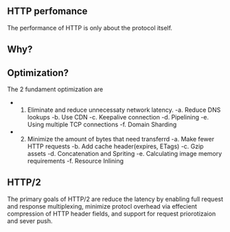 ## HTTP perfomance
The performance of HTTP is only about the protocol itself.
## Why?
## Optimization?
The 2 fundament optimization are
- 1. Eliminate and reduce unnecessaty network latency.
  -a. Reduce DNS lookups
  -b. Use CDN
  -c. Keepalive connection
  -d. Pipelining
  -e. Using multiple TCP connections
  -f. Domain Sharding
- 2. Minimize the amount of bytes that need transferrd
  -a. Make fewer HTTP requests
  -b. Add cache header(expires, ETags)
  -c. Gzip assets
  -d. Concatenation and Spriting
  -e. Calculating image memory requirements
  -f. Resource Inlining

## HTTP/2
The primary goals of HTTP/2 are reduce the latency by enabling full request and response
multiplexing, minimize protocl overhead via effecient compression of HTTP header fields,
and support for request priorotizaion and sever push.
